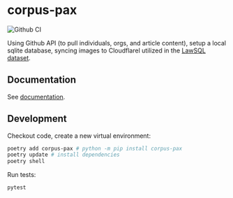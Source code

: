 # corpus-pax

![Github CI](https://github.com/justmars/corpus-pax/actions/workflows/main.yml/badge.svg)

Using Github API (to pull individuals, orgs, and article content), setup a local sqlite database, syncing images to Cloudflarel utilized in the [LawSQL dataset](https://lawsql.com).

## Documentation

See [documentation](https://justmars.github.io/corpus-pax).

## Development

Checkout code, create a new virtual environment:

```sh
poetry add corpus-pax # python -m pip install corpus-pax
poetry update # install dependencies
poetry shell
```

Run tests:

```sh
pytest
```
